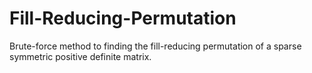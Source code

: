 # Fill-Reducing-Permutation

Brute-force method to finding the fill-reducing permutation of a sparse symmetric positive definite matrix.
